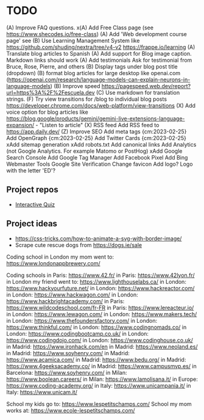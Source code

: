 # TODO

(A) Improve FAQ questions.
x(A) Add Free Class page (see <https://www.shecodes.io/free-class>)
(A) Add 'Web development course page' see
(B) Use Learning Management System like <https://github.com/shuding/nextra/tree/v4-v2> <https://frappe.io/learning>
(A) Translate blog articles to Spanish
(A) Add support for Blog image caption. Markdown links should work
(A) Add testimonials
    Ask for testimonial from Bruce, Rose, Pierre, and others
(B) Display tags under blog post title (dropdown)
(B) format blog articles for large desktop like openai.com (<https://openai.com/research/language-models-can-explain-neurons-in-language-models>)
(B) Improve speed <https://pagespeed.web.dev/report?url=https%3A%2F%2Fescuela.dev>
(C) Use markdown for translation strings.
(F) Try view transitions for /blog to individual blog posts <https://developer.chrome.com/docs/web-platform/view-transitions>
(X) Add voice option for blog articles like <https://blog.google/products/gemini/gemini-live-extensions-language-expansion/> - "Listen to article"
(X) RSS feed
    Add RSS feed to <https://app.daily.dev/>
(Z) Improve SEO
    Add meta tags {cm:2023-02-25}
    Add OpenGraph {cm:2023-02-25}
    Add Twitter Cards {cm:2023-02-25}
    xAdd sitemap generation
    xAdd robots.txt
    Add canonical links
    Add Analytics (not Google Analytics. For example Matomo or PostHog)
    xAdd Google Search Console
    Add Google Tag Manager
    Add Facebook Pixel
    Add Bing Webmaster Tools
    Google Site Verification
Change favicon
Add logo?
    Logo with the letter 'ED'?

## Project repos

- [Interactive Quiz](https://github.com/escuela-dev/interactive-quiz)

## Project ideas

- <https://css-tricks.com/how-to-animate-a-svg-with-border-image/>
- Scrape cute rescue dogs from <https://dogs.ie/sale>

Coding school in London my mom went to: <https://www.londonappbrewery.com/>

Coding schools
  in Paris: <https://www.42.fr/>
  in Paris: <https://www.42lyon.fr/>
  in London my friend went to: <https://www.lighthouselabs.ca/>
  in London: <https://www.hackyourfuture.net/>
  in London: <https://www.hackreactor.com/>
  in London: <https://www.hackwagon.com/>
  in London: <https://www.hackbrightacademy.com/>
  in Paris: <https://www.wildcodeschool.com/fr-FR>
  in Paris: <https://www.lereacteur.io/>
  in London: <https://www.lewagon.com/>
  in London: <https://www.makers.tech/>
  in London: <https://www.thefoundersfactory.com/>
  in London: <https://www.thinkful.com/>
  in London: <https://www.codingnomads.co/>
  in London: <https://www.codingbootcamp.co.uk/>
  in London: <https://www.codingdojo.com/>
  in London: <https://www.codinghouse.co.uk/>
  in Madrid: <https://www.ironhack.com/en>
  in Madrid: <https://www.neoland.es/>
  in Madrid: <https://www.soyhenry.com/>
  in Madrid: <https://www.acamica.com/>
  in Madrid: <https://www.bedu.org/>
  in Madrid: <https://www.4geeksacademy.co/>
  in Madrid: <https://www.campusmvp.es/>
  in Barcelona: <https://www.soyhenry.com/>
  in Milan: <https://www.boolean.careers/>
  in Milan: <https://www.lamolisana.it/>
  in Europe: <https://www.coding-academy.org/>
  in Italy: <https://www.unicampania.it/>
  in Italy: <https://www.unicam.it/>

School my kids go to: <https://www.lespetitschamps.com/>
School my mom works at: <https://www.ecole-lespetitschamps.com/>
